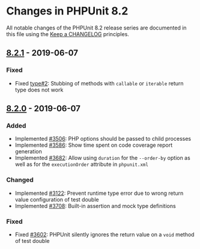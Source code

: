# Changes in PHPUnit 8.2

All notable changes of the PHPUnit 8.2 release series are documented in this file using the [Keep a CHANGELOG](http://keepachangelog.com/) principles.

## [8.2.1] - 2019-06-07

### Fixed

* Fixed [type#2](https://github.com/sebastianbergmann/type/issues/2): Stubbing of methods with `callable` or `iterable` return type does not work

## [8.2.0] - 2019-06-07

### Added

* Implemented [#3506](https://github.com/sebastianbergmann/phpunit/issues/3506): PHP options should be passed to child processes
* Implemented [#3586](https://github.com/sebastianbergmann/phpunit/issues/3586): Show time spent on code coverage report generation
* Implemented [#3682](https://github.com/sebastianbergmann/phpunit/issues/3682): Allow using `duration` for the `--order-by` option as well as for the `executionOrder` attribute in `phpunit.xml`

### Changed

* Implemented [#3122](https://github.com/sebastianbergmann/phpunit/issues/3122): Prevent runtime type error due to wrong return value configuration of test double
* Implemented [#3708](https://github.com/sebastianbergmann/phpunit/pull/3708): Built-in assertion and mock type definitions

### Fixed

* Fixed [#3602](https://github.com/sebastianbergmann/phpunit/issues/3602): PHPUnit silently ignores the return value on a `void` method of test double

[8.2.1]: https://github.com/sebastianbergmann/phpunit/compare/8.2.0...8.2.1
[8.2.0]: https://github.com/sebastianbergmann/phpunit/compare/8.1.6...8.2.0

